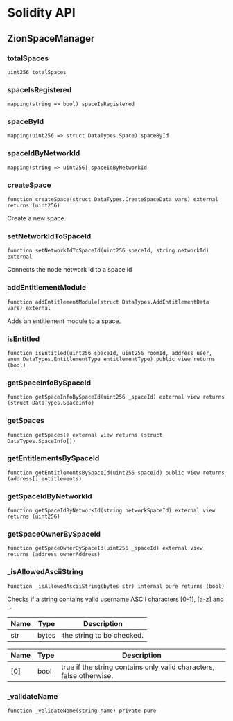 # Solidity API

## ZionSpaceManager

### totalSpaces

```solidity
uint256 totalSpaces
```

### spaceIsRegistered

```solidity
mapping(string => bool) spaceIsRegistered
```

### spaceById

```solidity
mapping(uint256 => struct DataTypes.Space) spaceById
```

### spaceIdByNetworkId

```solidity
mapping(string => uint256) spaceIdByNetworkId
```

### createSpace

```solidity
function createSpace(struct DataTypes.CreateSpaceData vars) external returns (uint256)
```

Create a new space.

### setNetworkIdToSpaceId

```solidity
function setNetworkIdToSpaceId(uint256 spaceId, string networkId) external
```

Connects the node network id to a space id

### addEntitlementModule

```solidity
function addEntitlementModule(struct DataTypes.AddEntitlementData vars) external
```

Adds an entitlement module to a space.

### isEntitled

```solidity
function isEntitled(uint256 spaceId, uint256 roomId, address user, enum DataTypes.EntitlementType entitlementType) public view returns (bool)
```

### getSpaceInfoBySpaceId

```solidity
function getSpaceInfoBySpaceId(uint256 _spaceId) external view returns (struct DataTypes.SpaceInfo)
```

### getSpaces

```solidity
function getSpaces() external view returns (struct DataTypes.SpaceInfo[])
```

### getEntitlementsBySpaceId

```solidity
function getEntitlementsBySpaceId(uint256 spaceId) public view returns (address[] entitlements)
```

### getSpaceIdByNetworkId

```solidity
function getSpaceIdByNetworkId(string networkSpaceId) external view returns (uint256)
```

### getSpaceOwnerBySpaceId

```solidity
function getSpaceOwnerBySpaceId(uint256 _spaceId) external view returns (address ownerAddress)
```

### _isAllowedAsciiString

```solidity
function _isAllowedAsciiString(bytes str) internal pure returns (bool)
```

Checks if a string contains valid username ASCII characters [0-1], [a-z] and _.

| Name | Type | Description |
| ---- | ---- | ----------- |
| str | bytes | the string to be checked. |

| Name | Type | Description |
| ---- | ---- | ----------- |
| [0] | bool | true if the string contains only valid characters, false otherwise. |

### _validateName

```solidity
function _validateName(string name) private pure
```

